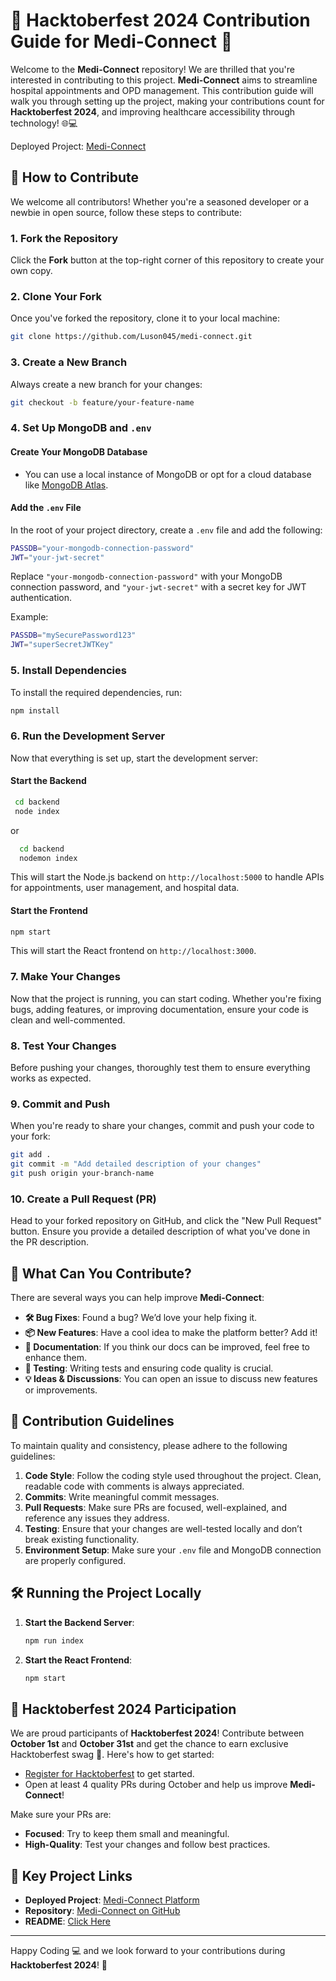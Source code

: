 # 🌟 Hacktoberfest 2024 Contribution Guide for Medi-Connect 🏥

Welcome to the **Medi-Connect** repository! We are thrilled that you're interested in contributing to this project. **Medi-Connect** aims to streamline hospital appointments and OPD management. This contribution guide will walk you through setting up the project, making your contributions count for **Hacktoberfest 2024**, and improving healthcare accessibility through technology! 🌐💻

Deployed Project: [Medi-Connect](https://medi-connect-in.netlify.app/)

## 🚀 How to Contribute

We welcome all contributors! Whether you're a seasoned developer or a newbie in open source, follow these steps to contribute:

### 1. Fork the Repository

Click the **Fork** button at the top-right corner of this repository to create your own copy.

### 2. Clone Your Fork

Once you've forked the repository, clone it to your local machine:

```bash
git clone https://github.com/Luson045/medi-connect.git
```

### 3. Create a New Branch

Always create a new branch for your changes:

```bash
git checkout -b feature/your-feature-name
```

### 4. Set Up MongoDB and `.env`

#### Create Your MongoDB Database

- You can use a local instance of MongoDB or opt for a cloud database like [MongoDB Atlas](https://www.mongodb.com/cloud/atlas).

#### Add the `.env` File

In the root of your project directory, create a `.env` file and add the following:

```bash
PASSDB="your-mongodb-connection-password"
JWT="your-jwt-secret"
```

Replace `"your-mongodb-connection-password"` with your MongoDB connection password, and `"your-jwt-secret"` with a secret key for JWT authentication.

Example:

```bash
PASSDB="mySecurePassword123"
JWT="superSecretJWTKey"
```

### 5. Install Dependencies

To install the required dependencies, run:

```bash
npm install
```

### 6. Run the Development Server

Now that everything is set up, start the development server:

#### Start the Backend

  ```bash
   cd backend
   node index
  ```
  or
  ```bash
    cd backend
    nodemon index
  ```

This will start the Node.js backend on `http://localhost:5000` to handle APIs for appointments, user management, and hospital data.

#### Start the Frontend

```bash
npm start
```

This will start the React frontend on `http://localhost:3000`.

### 7. Make Your Changes

Now that the project is running, you can start coding. Whether you're fixing bugs, adding features, or improving documentation, ensure your code is clean and well-commented.

### 8. Test Your Changes

Before pushing your changes, thoroughly test them to ensure everything works as expected.

### 9. Commit and Push

When you're ready to share your changes, commit and push your code to your fork:

```bash
git add .
git commit -m "Add detailed description of your changes"
git push origin your-branch-name
```

### 10. Create a Pull Request (PR)

Head to your forked repository on GitHub, and click the "New Pull Request" button. Ensure you provide a detailed description of what you've done in the PR description.

## 🌟 What Can You Contribute?

There are several ways you can help improve **Medi-Connect**:

- **🛠️ Bug Fixes**: Found a bug? We’d love your help fixing it.
- **📦 New Features**: Have a cool idea to make the platform better? Add it!
- **📜 Documentation**: If you think our docs can be improved, feel free to enhance them.
- **🧪 Testing**: Writing tests and ensuring code quality is crucial.
- **💡 Ideas & Discussions**: You can open an issue to discuss new features or improvements.

## 📜 Contribution Guidelines

To maintain quality and consistency, please adhere to the following guidelines:

1. **Code Style**: Follow the coding style used throughout the project. Clean, readable code with comments is always appreciated.
2. **Commits**: Write meaningful commit messages.
3. **Pull Requests**: Make sure PRs are focused, well-explained, and reference any issues they address.
4. **Testing**: Ensure that your changes are well-tested locally and don’t break existing functionality.
5. **Environment Setup**: Make sure your `.env` file and MongoDB connection are properly configured.

## 🛠️ Running the Project Locally

1. **Start the Backend Server**:

   ```bash
   npm run index
   ```

2. **Start the React Frontend**:

   ```bash
   npm start
   ```

## 🎉 Hacktoberfest 2024 Participation

We are proud participants of **Hacktoberfest 2024**! Contribute between **October 1st** and **October 31st** and get the chance to earn exclusive Hacktoberfest swag 🏅. Here's how to get started:

- [Register for Hacktoberfest](https://hacktoberfest.com) to get started.
- Open at least 4 quality PRs during October and help us improve **Medi-Connect**!
  
Make sure your PRs are:

- **Focused**: Try to keep them small and meaningful.
- **High-Quality**: Test your changes and follow best practices.

## 🎯 Key Project Links

- **Deployed Project**: [Medi-Connect Platform](https://medi-connect-in.netlify.app/)
- **Repository**: [Medi-Connect on GitHub](https://github.com/Luson045/medi-connect)
- **README**: [Click Here](README.md)

---

Happy Coding 💻 and we look forward to your contributions during **Hacktoberfest 2024**! 🎃
